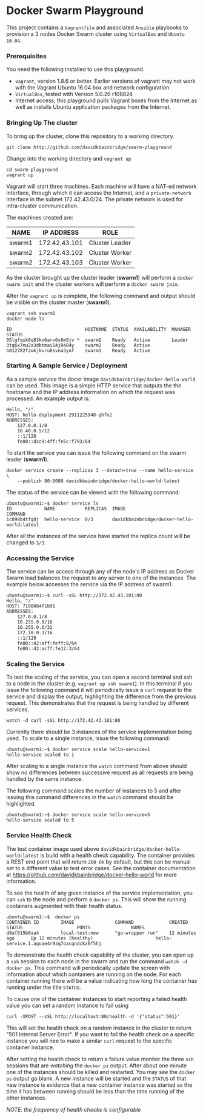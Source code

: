 # Docker Swarm Playground
This project contains a `Vagrantfile` and associated `Ansible` playbooks
to provision a 3 nodes Docker Swarm cluster using `VirtualBox` and `Ubuntu
16.04`.

### Prerequisites
You need the following installed to use this playground.
- `Vagrant`, version 1.8.6 or better. Earlier versions of vagrant may not work
with the Vagrant Ubuntu 16.04 box and network configuration.
- `VirtualBox`, tested with Version 5.0.26 r108824
- Internet access, this playground pulls Vagrant boxes from the Internet as well
as installs Ubuntu application packages from the Internet.

### Bringing Up The cluster
To bring up the cluster, clone this repository to a working directory.

```
git clone http://github.com/davidkbainbridge/swarm-playground
```

Change into the working directory and `vagrant up`

```
cd swarm-playground
vagrant up
```

Vagrant will start three machines. Each machine will have a NAT-ed network
interface, through which it can access the Internet, and a `private-network`
interface in the subnet 172.42.43.0/24. The private network is used for
intra-cluster communication.

The machines created are:

| NAME | IP ADDRESS | ROLE |
| --- | --- | --- |
| swarm1 | 172.42.43.101 | Cluster Leader |
| swarm2 | 172.42.43.102 | Cluster Worker |
| swarm2 | 172.42.43.103 | Cluster Worker |

As the cluster brought up the cluster leader (**swarm1**) will perform a
`docker swarm init` and the cluster workers will perform a `docker swarm join`.

After the `vagrant up` is complete, the following command and output should be
visible on the cluster master (**swarm1**).

```
vagrant ssh swarm1
docker node ls

ID                           HOSTNAME  STATUS  AVAILABILITY  MANAGER STATUS
05lgfqsk8q83kx6arv0s6m9jv *  swarm1    Ready   Active        Leader
3tq6x7mu2a3dbtmai14j0484y    swarm2    Ready   Active
b012782fzwkjkvru6svna3ynf    swarm3    Ready   Active
```

### Starting A Sample Service / Deployment
As a sample service the docer image `davidkbainbridge/docker-hello-world` can
be used. This image is a simple HTTP service that outputs the the hostname and
the IP address information on which the request was processed. An example
output is:

```
Hello, "/"
HOST: hello-deployment-2911225940-qhfn2
ADDRESSES:
    127.0.0.1/8
    10.40.0.5/12
    ::1/128
    fe80::dcc9:4ff:fe5c:f793/64
```

To start the service you can issue the following command on the swarm leader
(**swarm1**).

```
docker service create --replicas 3 --detach=true --name hello-service \
    --publish 80:8080 davidkbainbridge/docker-hello-world:latest
```

The status of the service can be viewed with the following command:

```
ubuntu@swarm1:~$ docker service ls
ID            NAME           REPLICAS  IMAGE                                       COMMAND
1c098b4tfg8j  hello-service  0/3       davidkbainbridge/docker-hello-world:latest
```

After all the instances of the service have started the replica count will be
changed to `3/3`.

### Accessing the Service
The service can be access through any of the node's IP address as Docker Swarm
load balances the request to any server to one of the instances. The example
below accesses the service via the IP address of swarm1.

```
ubuntu@swarm1:~$ curl -sSL http://172.42.43.101:80
Hello, "/"
HOST: 7198084f1b91
ADDRESSES:
    127.0.0.1/8
    10.255.0.8/16
    10.255.0.6/32
    172.18.0.3/16
    ::1/128
    fe80::42:aff:feff:8/64
    fe80::42:acff:fe12:3/64
```

### Scaling the Service
To test the scaling of the service, you can open a second terminal and ssh
to a node in the cluster (e.g. `vagrant up ssh swarm1`). In this terminal if you
issue the following command it will periodically issue a `curl` request to
the service and display the output, highlighting the difference from the
previous request. This demonstrates that the request is being handled by
different services.

```
watch -d curl -sSL http://172.42.43.101:80
```

Currently there should be 3 instances of the service implementation being
used. To scale to a single instance, issue the following command:

```
ubuntu@swarm1:~$ docker service scale hello-service=1
hello-service scaled to 1
```

After scaling to a single instance the `watch` command from above should show
no differences between successive request as all requests are being handled by
the same instance.

The following command scales the number of instances to 5 and after issuing
this command differences in the `watch` command should be highlighted.

```
ubuntu@swarm1:~$ docker service scale hello-service=5
hello-service scaled to 5
```

### Service Health Check
The test container image used above `davidkbainbridge/docker-hello-world:latest`
is build with a health check capability. The container provides a REST end
point that will return `200 Ok` by default, but this can be manual set to a
different value to test error cases. See the container documentation
at https://github.com/davidkbainbridge/docker-hello-world for more information.

To see the health of any given instance of the service implementation, you can
`ssh` to the node and perform a `docker ps`. This will show the running
containers augmented with their health status.

```
ubuntu@swarm1:~$  docker ps
CONTAINER ID        IMAGE               COMMAND             CREATED             STATUS                    PORTS               NAMES
d8af515b0aa4        local-test:now      "go-wrapper run"    12 minutes ago      Up 12 minutes (healthy)                       hello-service.1.aguae4r9zq7oacqndckz0f5hj
```

To demonstrate the health check capability of the cluster, you can open up a
`ssh` session to each node in the swarm and run the command
`watch -d docker ps`. This command will periodically update the screen with
information about which containers are running on the node. For each container
running there will be a value indicating how long the container has running
under the title `STATUS`.

To cause one of the container instances to start reporting a failed health
value you can set a random instance to fail using

```
curl -XPOST --sSL http://localhost:80/health -d '{"status":501}'
```

This will set the health check on a random instance in the cluster to return
"501 Internal Server Error". If you want to fail the health check on a specific
instance you will nee to make a similar `curl` request to the specific
container instance.

After setting the health check to return a failure value monitor the three
`ssh` sessions that are *watching* the `docker ps` output. After about one
minute one of the instances should be killed and restarted. You may see the
`docker ps` output go blank. A new instance will be started and the `STATUS`
of that new instance is evidence that a new container instance was started as
the time it has between running should be less than the time running of the
other instances.

*NOTE: the frequency of health checks is configurable*
